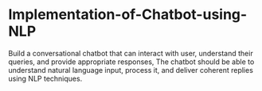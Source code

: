 # Implementation-of-Chatbot-using-NLP
Build a conversational chatbot that can interact with user, understand their queries, and provide appropriate responses, The chatbot should be able to understand natural language input, process it, and deliver coherent replies using NLP techniques.
